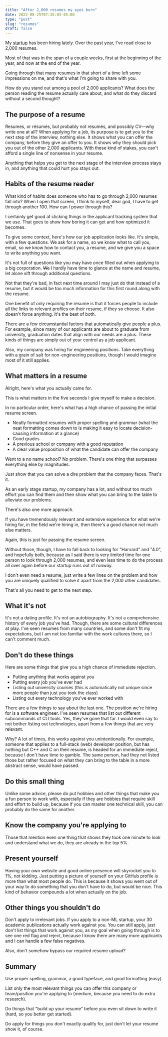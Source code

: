 ```yaml
---
title: "After 2,000 resumes my eyes burn"
date: 2022-08-25T07:35:03-05:00
type: "post"
slug: "resumes"
draft: false
---
```


My [startup](https://peachpay.app/) has been hiring lately. Over the past year, I've read close to 2,000 resumes.

Most of that was in the span of a couple weeks, first at the beginning of the year, and now at the end of the year.

Going through that many resumes in that short of a time left some impressions on me, and that's what I'm going to share with you.

How do you stand out among a pool of 2,000 applicants? What does the person reading the resume actually care about, and what do they discard without a second thought?

## The purpose of a resume

Resumes, or résumés, but probably not resumés, and possibly CV—why write one at all? When applying for a job, its purpose is to get you to the next step of the interview, nothing else. It shows what you can offer the company, before they give an offer to you. It shows why they should pick you out of the other 2,000 applicants. With these kind of stakes, you can't afford a single line of nonsense in your resume.

Anything that helps you get to the next stage of the interview process stays in, and anything that could hurt you stays out.

## Habits of the resume reader

What kind of habits does someone who has to go through 2,000 resumes fall into? When I open that screen, I think to myself, dear god, I have to get through another 100. How can I power through this?

I certainly get good at clicking things in the applicant tracking system that we use. That goes to show how boring it can get and how optimized it becomes.

To give some context, here's how our job application looks like. It's simple, with a few questions. We ask for a name, so we know what to call you, email, so we know how to contact you, a resume, and we give you a space to write anything you want.

It's not full of questions like you may have once filled out when applying to a big corporation. ~~We~~ I hardly have time to glance at the name and resume, let alone sift through additional questions.

Not that they're bad, in fact next time around I may just do that instead of a resume, but it would be too much information for this first round along with the resume.

One benefit of only requiring the resume is that it forces people to include all the links to relevant profiles on their resume, if they so choose. It also doesn't force anything. It's the best of both.

There are a few circumstantial factors that automatically give people a plus. For example, since many of our applicants are about to graduate from university, graduation dates that align with our needs are a plus. These kinds of things are simply out of your control as a job applicant.

Also, my company was hiring for engineering positions. Take everything with a grain of salt for non-engineering positions, though I would imagine most of it still applies.

## What matters in a resume

Alright, here's what you actually came for.

This is what matters in the five seconds I give myself to make a decision.

In no particular order, here's what has a high chance of passing the initial resume screen.

- Neatly formatted resumes with proper spelling and grammar (what the neat formatting comes down to is making it easy to locate decision-causing information at a glance)
- Good grades
- A previous school or company with a good reputation
- A clear value proposition of what the candidate can offer the company

Went to a no name school? No problem. There's one thing that surpasses everything else by magnitudes.

Just show that you can solve a dire problem that the company faces. That's it.

As an early stage startup, my company has a lot, and without too much effort you can find them and then show what you can bring to the table to alleviate our problems.

There's also one more approach.

If you have tremendously relevant and extensive experience for what we're hiring for, in the field we're hiring in, then there's a good chance not much else matters.

Again, this is just for passing the resume screen.

Without those, though, I have to fall back to looking for "Harvard" and "4.0", and hopefully both, because as I said there is very limited time for one person to look through 2,000 resumes, and even less time to do the process all over again before our startup runs out of runway.

I don't even need a resume, just write a few lines on the problem and how you are uniquely qualified to solve it apart from the 2,000 other candidates. 

That's all you need to get to the next step.

## What it's not

It's not a dating profile. It's not an autobiography. It's not a comprehensive history of every job you've had. Though, there are some cultural differences at play. I've seen resumes from many countries, and some don't fit my expectations, but I am not too familiar with the work cultures there, so I can't comment much.

## Don't do these things

Here are some things that give you a high chance of immediate rejection.

- Putting anything that works against you
- Putting every job you've ever had
- Listing out university courses (this is automatically not unique since more people than just you took the class)
- Listing out every technology you've ever worked with

There are a few things to say about the last one. The position we're hiring for is a software engineer. I've seen resumes that list out different subcommands of CLI tools. Yes, they've gone that far. I would even say to not bother listing out technologies, apart from a few things that are very relevant.

Why? A lot of times, this works against you unintentionally. For example, someone that applies to a full-stack (web) developer position, but has nothing but C++ and C on their resume, is headed for an immediate reject, because I don't have time to gamble. The same person, had they not listed those but rather focused on what they can bring to the table in a more abstract sense, would have passed.

## Do this small thing

Unlike some advice, please do put hobbies and other things that make you a fun person to work with, especially if they are hobbies that require skill and effort to build up, because if you can master one technical skill, you can probably do the same for another.

## Know the company you're applying to

Those that mention even one thing that shows they took one minute to look and understand what we do, they are already in the top 5%.

## Present yourself

Having your own website and good online presence will skyrocket you to 1%, not kidding. Just putting a picture of yourself on your GitHub profile is more than what most people do. This is because it shows you went out of your way to do something that you don't have to do, but would be nice. This kind of behavior compounds a lot when actually on the job.

## Other things you shouldn't do

Don't apply to irrelevant jobs. If you apply to a non-ML startup, your 30 academic publications actually work against you. You can still apply, just don't list things that work against you, as my goal when going through is to see one red flag and reject, because I know there are many more applicants and I can handle a few false negatives.

Also, don't somehow bypass our required resume upload?

## Summary

Use proper spelling, grammar, a good typeface, and good formatting (easy).

List only the most relevant things you can offer this company or team/position you're applying to (medium, because you need to do extra research).

Do things that "build up your resume" before you even sit down to write it (hard, so you better get started).

Do apply for things you don't exactly qualify for, just don't let your resume show it, of course.
